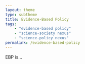 ```yaml
---
layout: theme
type: subtheme
title: Evidence-Based Policy
tags: 
    - "evidence-based policy"
    - "science-society nexus"
    - "science-policy nexus"
permalink: /evidence-based-policy
---
```


EBP  is...
